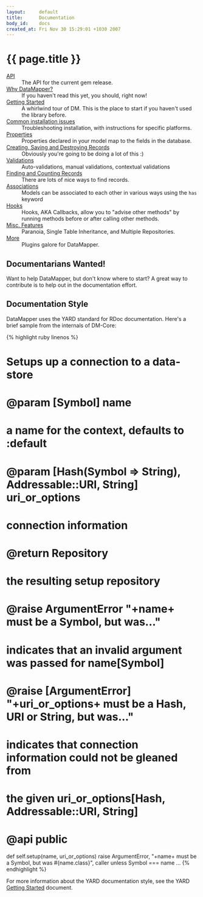 ```yaml
---
layout:     default
title:      Documentation
body_id:    docs
created_at: Fri Nov 30 15:29:01 +1030 2007
---
```


{{ page.title }}
================

<dl>
  <dt><a href="http://rdoc.info/projects/datamapper/dm-core">API</a></dt>
  <dd>The API for the current gem release.</dd>
  <dt><a href="/why.html">Why DataMapper?</a></dt>
  <dd>If you haven't read this yet, you should, right now!</dd>
  <dt><a href="/getting-started.html">Getting Started</a></dt>
  <dd>A whirlwind tour of DM. This is the place to start if you haven't used the library before.</dd>
  <dt><a href="/docs/install.html">Common installation issues</a></dt>
  <dd>Troubleshooting installation, with instructions for specific platforms.</dd>
  <dt><a href="/docs/properties.html">Properties</a></dt>
  <dd>Properties declared in your model map to the fields in the database.</dd>
  <dt><a href="/docs/create_and_destroy.html">Creating, Saving and Destroying Records</a></dt>
  <dd>Obviously you're going to be doing a lot of this :)</dd>
  <dt><a href="/docs/validations.html">Validations</a></dt>
  <dd>Auto-validations, manual validations, contextual validations</dd>
  <dt><a href="/docs/find.html">Finding and Counting Records</a></dt>
  <dd>There are lots of nice ways to find records.</dd>
  <dt><a href="/docs/associations.html">Associations</a></dt>
  <dd>Models can be associated to each other in various ways using the <code>has</code> keyword</dd>
  <dt><a href="/docs/callbacks.html">Hooks</a></dt>
  <dd>Hooks, AKA Callbacks, allow you to "advise other methods" by running methods before or after calling other methods.</dd>
  <dt><a href="/docs/misc.html">Misc. Features</a></dt>
  <dd>Paranoia, Single Table Inheritance, and Multiple Repositories.</dd>
  <dt><a href="/docs/dm_more/index.html">More</a></dt>
  <dd>Plugins galore for DataMapper.</dd>
</dl>

Documentarians Wanted!
----------------------

Want to help DataMapper, but don't know where to start? A great way to
contribute is to help out in the documentation effort.

Documentation Style
-------------------

DataMapper uses the YARD standard for RDoc documentation. Here's a brief sample
from the internals of DM-Core:

{% highlight ruby linenos %}
##
# Setups up a connection to a data-store
#
# @param [Symbol] name
#   a name for the context, defaults to :default
# @param [Hash(Symbol => String), Addressable::URI, String] uri_or_options
#   connection information
#
# @return Repository
#   the resulting setup repository
#
# @raise ArgumentError "+name+ must be a Symbol, but was..."
#   indicates that an invalid argument was passed for name[Symbol]
# @raise [ArgumentError] "+uri_or_options+ must be a Hash, URI or String, but was..."
#   indicates that connection information could not be gleaned from
#   the given uri_or_options[Hash, Addressable::URI, String]
#
# @api public
def self.setup(name, uri_or_options)
  raise ArgumentError, "+name+ must be a Symbol, but was #{name.class}", caller unless Symbol === name
  ...
{% endhighlight %}

For more information about the YARD documentation style, see the YARD
[Getting Started](http://yard.soen.ca/getting_started) document.
